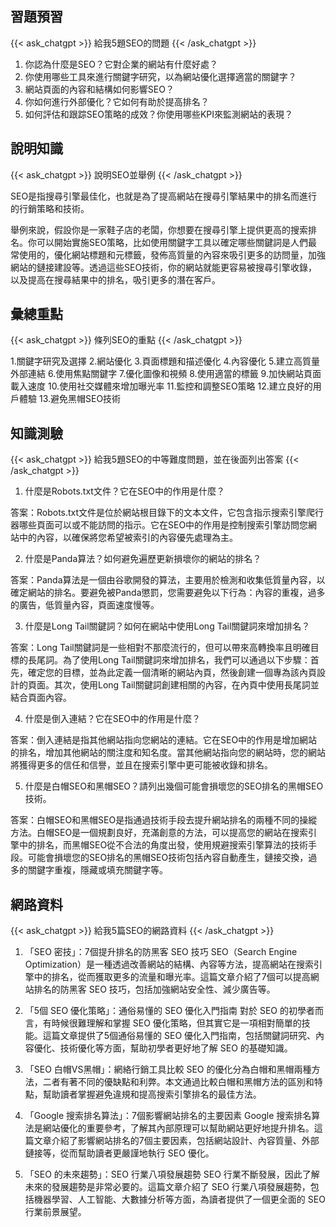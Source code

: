 ## 習題預習
{{< ask_chatgpt >}}
給我5題SEO的問題
{{< /ask_chatgpt >}}



1. 你認為什麼是SEO？它對企業的網站有什麼好處？
2. 你使用哪些工具來進行關鍵字研究，以為網站優化選擇適當的關鍵字？
3. 網站頁面的內容和結構如何影響SEO？
4. 你如何進行外部優化？它如何有助於提高排名？
5. 如何評估和跟踪SEO策略的成效？你使用哪些KPI來監測網站的表現？   

## 說明知識
{{< ask_chatgpt >}}
說明SEO並舉例
{{< /ask_chatgpt >}}



SEO是指搜尋引擎最佳化，也就是為了提高網站在搜尋引擎結果中的排名而進行的行銷策略和技術。 

舉例來說，假設你是一家鞋子店的老闆，你想要在搜尋引擎上提供更高的搜索排名。你可以開始實施SEO策略，比如使用關鍵字工具以確定哪些關鍵詞是人們最常使用的，優化網站標題和元標籤，發佈高質量的內容來吸引更多的訪問量，加強網站的鏈接建設等。透過這些SEO技術，你的網站就能更容易被搜尋引擎收錄，以及提高在搜尋結果中的排名，吸引更多的潛在客戶。   

## 彙總重點
{{< ask_chatgpt >}}
條列SEO的重點
{{< /ask_chatgpt >}}



1.關鍵字研究及選擇
2.網站優化
3.頁面標題和描述優化
4.內容優化
5.建立高質量外部連結
6.使用焦點關鍵字
7.優化圖像和視頻
8.使用適當的標籤
9.加快網站頁面載入速度
10.使用社交媒體來增加曝光率
11.監控和調整SEO策略
12.建立良好的用戶體驗
13.避免黑帽SEO技術   

## 知識測驗
{{< ask_chatgpt >}}
給我5題SEO的中等難度問題，並在後面列出答案
{{< /ask_chatgpt >}}



1. 什麼是Robots.txt文件？它在SEO中的作用是什麼？

答案：Robots.txt文件是位於網站根目錄下的文本文件，它包含指示搜索引擎爬行器哪些頁面可以或不能訪問的指示。它在SEO中的作用是控制搜索引擎訪問您網站中的內容，以確保將您希望被索引的內容優先處理為主。

2. 什麼是Panda算法？如何避免遍歷更新損壞你的網站的排名？

答案：Panda算法是一個由谷歌開發的算法，主要用於檢測和收集低質量內容，以確定網站的排名。要避免被Panda懲罰，您需要避免以下行為：內容的重複，過多的廣告，低質量內容，頁面速度慢等。

3. 什麼是Long Tail關鍵詞？如何在網站中使用Long Tail關鍵詞來增加排名？

答案：Long Tail關鍵詞是一些相對不那麼流行的，但可以帶來高轉換率且明確目標的長尾詞。為了使用Long Tail關鍵詞來增加排名，我們可以通過以下步驟：首先，確定您的目標，並為此定義一個清晰的網站內頁，然後創建一個專為該內頁設計的頁面。其次，使用Long Tail關鍵詞創建相關的內容，在內頁中使用長尾詞並結合頁面內容。

4. 什麼是倒入連結？它在SEO中的作用是什麼？

答案：倒入連結是指其他網站指向您網站的連結。它在SEO中的作用是增加網站的排名，增加其他網站的關注度和知名度。當其他網站指向您的網站時，您的網站將獲得更多的信任和信譽，並且在搜索引擎中更可能被收錄和排名。

5. 什麼是白帽SEO和黑帽SEO？請列出幾個可能會損壞您的SEO排名的黑帽SEO技術。

答案：白帽SEO和黑帽SEO是指通過技術手段去提升網站排名的兩種不同的操縱方法。白帽SEO是一個規劃良好，充滿創意的方法，可以提高您的網站在搜索引擎中的排名，而黑帽SEO從不合法的角度出發，使用規避搜索引擎算法的技術手段。可能會損壞您的SEO排名的黑帽SEO技術包括內容自動產生，鏈接交換，過多的關鍵字重複，隱藏或填充關鍵字等。   

## 網路資料
{{< ask_chatgpt >}}
給我5篇SEO的網路資料
{{< /ask_chatgpt >}}



1. 「SEO 密技」：7個提升排名的防黑客 SEO 技巧 
SEO（Search Engine Optimization）是一種透過改善網站的結構、內容等方法，提高網站在搜索引擎中的排名，從而獲取更多的流量和曝光率。這篇文章介紹了7個可以提高網站排名的防黑客 SEO 技巧，包括加強網站安全性、減少廣告等。 

2. 「5個 SEO 優化策略」：通俗易懂的 SEO 優化入門指南 
對於 SEO 的初學者而言，有時候很難理解和掌握 SEO 優化策略，但其實它是一項相對簡單的技能。這篇文章提供了5個通俗易懂的 SEO 優化入門指南，包括關鍵詞研究、內容優化、技術優化等方面，幫助初學者更好地了解 SEO 的基礎知識。 

3. 「SEO 白帽VS黑帽」：網絡行銷工具比較 
SEO 的優化分為白帽和黑帽兩種方法，二者有著不同的優缺點和利弊。本文通過比較白帽和黑帽方法的區別和特點，幫助讀者掌握避免違規和提高搜索引擎排名的最佳方法。 

4. 「Google 搜索排名算法」：7個影響網站排名的主要因素 
Google 搜索排名算法是網站優化的重要參考，了解其內部原理可以幫助網站更好地提升排名。這篇文章介紹了影響網站排名的7個主要因素，包括網站設計、內容質量、外部鏈接等，從而幫助讀者更嚴謹地執行 SEO 優化。 

5. 「SEO 的未來趨勢」：SEO 行業八項發展趨勢 
SEO 行業不斷發展，因此了解未來的發展趨勢是非常必要的。這篇文章介紹了 SEO 行業八項發展趨勢，包括機器學習、人工智能、大數據分析等方面，為讀者提供了一個更全面的 SEO 行業前景展望。   

